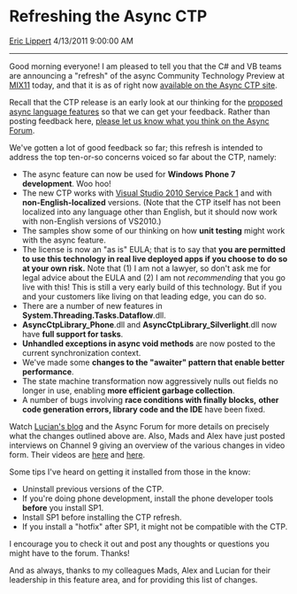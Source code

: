 # Refreshing the Async CTP

[Eric Lippert](https://social.msdn.microsoft.com/profile/Eric%20Lippert) 4/13/2011 9:00:00 AM

-----

Good morning everyone\! I am pleased to tell you that the C\# and VB teams are announcing a "refresh" of the async Community Technology Preview at [MIX11](http://live.visitmix.com/mix11) today, and that it is as of right now [available on the Async CTP site](http://msdn.microsoft.com/en-us/vstudio/async.aspx).

Recall that the CTP release is an early look at our thinking for the [proposed async language features](http://blogs.msdn.com/b/ericlippert/archive/tags/async/) so that we can get your feedback. Rather than posting feedback here, [please let us know what you think on the Async Forum](http://social.msdn.microsoft.com/Forums/en-US/async/threads).

We've gotten a lot of good feedback so far; this refresh is intended to address the top ten-or-so concerns voiced so far about the CTP, namely:

  - The async feature can now be used for **Windows Phone 7 development**. Woo hoo\!
  - The new CTP works with [Visual Studio 2010 Service Pack 1](http://www.microsoft.com/downloads/en/details.aspx?FamilyID=75568aa6-8107-475d-948a-ef22627e57a5) and with **non-English-localized** versions. (Note that the CTP itself has not been localized into any language other than English, but it should now work with non-English versions of VS2010.)
  - The samples show some of our thinking on how **unit testing** might work with the async feature.
  - The license is now an "as is" EULA; that is to say that **you are permitted to use this technology in real live deployed apps if you choose to do so at your own risk.** Note that (1) I am not a lawyer, so don't ask me for legal advice about the EULA and (2) I am not *recommending* that you go live with this\! This is still a very early build of this technology. But if you and your customers like living on that leading edge, you can do so.
  - There are a number of new features in **System.Threading.Tasks.Dataflow**.dll.
  - **AsyncCtpLibrary\_Phone**.dll and **AsyncCtpLibrary\_Silverlight**.dll now have **full support for tasks**.
  - **Unhandled exceptions in async void methods** are now posted to the current synchronization context.
  - We've made some **changes to the "awaiter" pattern that enable better performance**.
  - The state machine transformation now aggressively nulls out fields no longer in use, enabling **more efficient garbage collection**.
  - A number of bugs involving **race conditions with finally blocks,** **other** **code generation errors, library code and the IDE** have been fixed.

Watch [Lucian's blog](http://blogs.msdn.com/b/lucian/) and the Async Forum for more details on precisely what the changes outlined above are. Also, Mads and Alex have just posted interviews on Channel 9 giving an overview of the various changes in video form. Their videos are [here](https://channel9.msdn.com/posts/Mads-Torgersen-Visual-Studio-Async-CTP-SP1-Refresh-Overview) and [here](https://channel9.msdn.com/posts/Alex-Turner-Visual-Studio-Async-CTP-SP1-Refresh-WP7-Demo).

Some tips I've heard on getting it installed from those in the know:

  - Uninstall previous versions of the CTP.
  - If you're doing phone development, install the phone developer tools **before** you install SP1.
  - Install SP1 before installing the CTP refresh.
  - If you install a "hotfix" after SP1, it might not be compatible with the CTP.

I encourage you to check it out and post any thoughts or questions you might have to the forum. Thanks\!

And as always, thanks to my colleagues Mads, Alex and Lucian for their leadership in this feature area, and for providing this list of changes.


